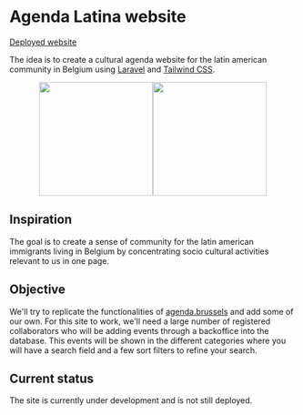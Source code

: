 # Agenda Latina website
[Deployed website](https://agenda-latina.herokuapp.com/)

The idea is to create a cultural agenda website for the latin american community in Belgium using [Laravel](https://laravel.com) and [Tailwind CSS](https://tailwindcss.com).

<p align="center"><a href="https://laravel.com" target="_blank"><img src="https://raw.githubusercontent.com/laravel/art/master/logo-lockup/5%20SVG/2%20CMYK/1%20Full%20Color/laravel-logolockup-cmyk-red.svg" height="200"></a><a href="https://tailwindcss.com" target="_blank"><img src="https://avatars.githubusercontent.com/u/30317862?s=280&v=4" height="200"></a></p>

## Inspiration
The goal is to create a sense of community for the latin american immigrants living in Belgium by concentrating socio cultural activities relevant to us in one page.

## Objective
We'll try to replicate the functionalities of [agenda.brussels](https://agenda.brussels/en/) and add some of our own. For this site to work, we'll need a large number of registered collaborators who will be adding events through a backoffice into the database. This events will be shown in the different categories where you will have a search field and a few sort filters to refine your search.

## Current status
The site is currently under development and is not still deployed.